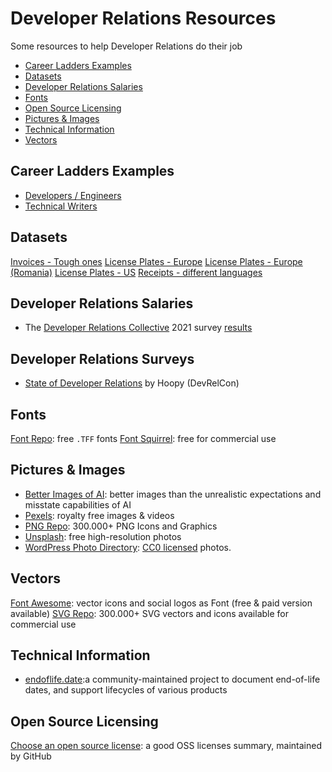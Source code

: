 # Developer Relations Resources

Some resources to help Developer Relations do their job

- [Career Ladders Examples](#career-ladders-examples)
- [Datasets](#datasets)
- [Developer Relations Salaries](#developer-relations-salaries)
- [Fonts](#fonts)
- [Open Source Licensing](#open-source-licensing)
- [Pictures & Images](#pictures--images)
- [Technical Information](#technical-information)
- [Vectors](#vectors)

## Career Ladders Examples
- [Developers / Engineers](https://career-ladders.dev/engineering/)
- [Technical Writers](https://career-ladders.dev/docs/)

## Datasets
[Invoices - Tough ones](https://www.kaggle.com/dibyajyotimohanta/tough-invoices)
[License Plates - Europe](https://www.kaggle.com/andrewmvd/car-plate-detection)
[License Plates - Europe (Romania)](https://github.com/RobertLucian/license-plate-dataset)
[License Plates - US](https://www.kaggle.com/tolgadincer/us-license-plates)
[Receipts - different languages](https://www.kaggle.com/jenswalter/receipts)

## Developer Relations Salaries
- The [Developer Relations Collective](https://devrelcollective.fun/) 2021 survey [results](https://dev.to/bffjossy/2021-devrel-salary-survey-results-table-of-contents-43fe)

## Developer Relations Surveys
- [State of Developer Relations](https://www.stateofdeveloperrelations.com/) by Hoopy (DevRelCon)

## Fonts
[Font Repo](https://www.fontrepo.com): free `.TFF` fonts
[Font Squirrel](https://www.fontsquirrel.com): free for commercial use

## Pictures & Images
- [Better Images of AI](https://betterimagesofai.org/images): better images than the unrealistic expectations and misstate capabilities of AI
- [Pexels](https://www.pexels.com): royalty free images & videos
- [PNG Repo](https://www.pngrepo.com): 300.000+ PNG Icons and Graphics
- [Unsplash](https://unsplash.com): free high-resolution photos
- [WordPress Photo Directory](https://wordpress.org/photos/): [CC0 licensed](https://creativecommons.org/share-your-work/public-domain/cc0/) photos.

## Vectors
[Font Awesome](https://fontawesome.com): vector icons and social logos as Font (free & paid version available)
[SVG Repo](https://www.svgrepo.com): 300.000+ SVG vectors and icons available for commercial use

## Technical Information
- [endoflife.date](https://endoflife.date):a community-maintained project to document end-of-life dates, and support lifecycles of various products

## Open Source Licensing
[Choose an open source license](https://choosealicense.com/licenses/): a good OSS licenses summary, maintained by GitHub
